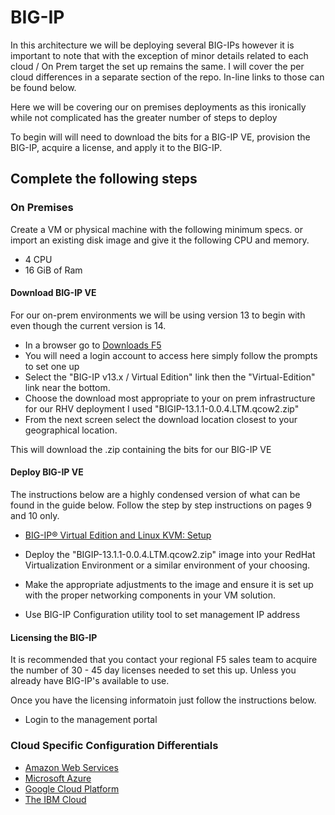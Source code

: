 # BIG-IP

In this architecture we will be deploying several BIG-IPs however it is important to note that with the exception of minor details related to each cloud / On Prem target the set up remains the same. I will cover the per cloud differences in a separate section of the repo. In-line links to those can be found below. 

Here we will be covering our on premises deployments as this ironically while not complicated has the greater number of steps to deploy

To begin will will need to download the bits for a BIG-IP VE, provision the BIG-IP, acquire a license, and apply it to the BIG-IP.

## Complete the following steps
### On Premises
Create a VM or physical machine with the following minimum specs. or import an existing disk image and give it the following CPU and memory.

- 4 CPU
- 16 GiB of Ram

#### Download BIG-IP VE

For our on-prem environments we will be using version 13 to begin with even though the current version is 14.

- In a browser go to [Downloads F5](https://downloads.f5.com/esd/productlines.jsp "Download BIG-IP VE")
- You will need a login account to access here simply follow the prompts to set one up
- Select the "BIG-IP v13.x / Virtual Edition" link then the "Virtual-Edition" link near the bottom.
- Choose the download most appropriate to your on prem infrastructure for our RHV deployment I used "BIGIP-13.1.1-0.0.4.LTM.qcow2.zip"
- From the next screen select the download location closest to your geographical location. 

This will download the .zip containing the bits for our BIG-IP VE

#### Deploy BIG-IP VE

The instructions below are a highly condensed version of what can be found in the guide below. Follow the step by step instructions on pages 9 and 10 only.
-  [BIG-IP®
 Virtual Edition and Linux KVM:
Setup](https://support.f5.com/content/kb/en-us/products/big-ip_ltm/manuals/product/bigip-ve-setup-linux-kvm-13-1-0/_jcr_content/pdfAttach/download/file.res/BIG-IP_Virtual_Edition_and_Linux_KVM__Setup.pdf) 

- Deploy the "BIGIP-13.1.1-0.0.4.LTM.qcow2.zip" image into your RedHat Virtualization Environment or a similar environment of your choosing.
- Make the appropriate adjustments to the image and ensure it is set up with the proper networking components in your VM solution.
- Use BIG-IP Configuration utility tool to set management IP address

#### Licensing the BIG-IP

It is recommended that you contact your regional F5 sales team to acquire the number of 30 - 45 day licenses needed to set this up. Unless you already have BIG-IP's available to use.

Once you have the licensing informatoin just follow the instructions below.

- Login to the management portal

### Cloud Specific Configuration Differentials
- [Amazon Web Services](http://www.changethislink.com)
- [Microsoft Azure](http://www.changethislink.com)
- [Google Cloud Platform](http://www.changethislink.com)
- [The IBM Cloud](http://www.changethislink.com)

